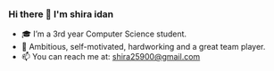 ### Hi there 👋 I'm shira idan

- 🎓 I’m a 3rd year Computer Science student.
- 💪 Ambitious, self-motivated, hardworking and a great team player.
- 📫 You can reach me at: shira25900@gmail.com


<!--
**shiraIdan/shiraIdan** is a ✨ _special_ ✨ repository because its `README.md` (this file) appears on your GitHub profile.

Here are some ideas to get you started:

- 🔭 I’m currently working on ...
- 🌱 I’m currently learning ...
- 👯 I’m looking to collaborate on ...
- 🤔 I’m looking for help with ...
- 💬 Ask me about ...
- 📫 How to reach me: ...
- 😄 Pronouns: ...
- ⚡ Fun fact: ...
-->
